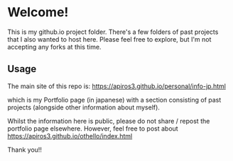 # Welcome!

This is my github.io project folder. There's a few folders of past projects that I also wanted to host here. 
Please feel free to explore, but I'm not accepting any forks at this time.

## Usage
The main site of this repo is:
https://apiros3.github.io/personal/info-jp.html

which is my Portfolio page (in japanese) with a section consisting of past projects (alongside other information about myself).

Whilst the information here is public, please do not share / repost the portfolio page elsewhere.
However, feel free to post about https://apiros3.github.io/othello/index.html 

Thank you!!